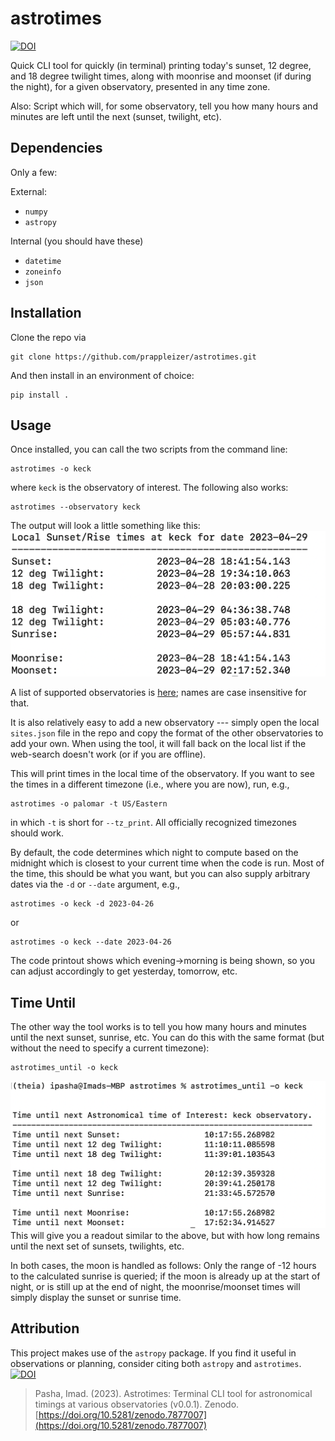 # astrotimes

[![DOI](https://zenodo.org/badge/DOI/10.5281/zenodo.7877007.svg)](https://doi.org/10.5281/zenodo.7877007)


Quick CLI tool for quickly (in terminal) printing today's sunset, 12 degree, and 18 degree twilight times, along with moonrise and moonset (if during the night), for a given observatory, presented in any time zone.

Also: Script which will, for some observatory, tell you how many hours and minutes are left until the next (sunset, twilight, etc). 

## Dependencies
Only a few: 

External:
- `numpy`
- `astropy`

Internal (you should have these)
- `datetime`
- `zoneinfo`
- `json`


## Installation 
Clone the repo via 

```
git clone https://github.com/prappleizer/astrotimes.git
```
And then install in an environment of choice: 

```
pip install .
```

## Usage

Once installed, you can call the two scripts from the command line:

```
astrotimes -o keck
```
where `keck` is the observatory of interest. The following also works:

```
astrotimes --observatory keck
```
The output will look a little something like this: 
![image of astrotime output](img/astrotimes.png)

A list of supported observatories is [here](https://github.com/astropy/astropy-data/blob/gh-pages/coordinates/sites.json); names are case insensitive for that.

It is also relatively easy to add a new observatory --- simply open the local `sites.json` file in the repo and copy the format of the other observatories to add your own. When using the tool, it will fall back on the local list if the web-search doesn't work (or if you are offline).

This will print times in the local time of the observatory. If you want to see the times in a different timezone (i.e., where you are now), run, e.g., 

```
astrotimes -o palomar -t US/Eastern
```
in which `-t` is short for `--tz_print`. All officially recognized timezones should work. 

By default, the code determines which night to compute based on the midnight which is closest to your current time when the code is run. Most of the time, this should be what you want, but you can also supply arbitrary dates via the `-d` or `--date` argument, e.g., 

```
astrotimes -o keck -d 2023-04-26
```
or
```
astrotimes -o keck --date 2023-04-26
```

The code printout shows which evening->morning is being shown, so you can adjust accordingly to get yesterday, tomorrow, etc.

## Time Until

The other way the tool works is to tell you how many hours and minutes until the next sunset, sunrise, etc. You can do this with the same format (but without the need to specify a current timezone):

```
astrotimes_until -o keck
```
![image of astrotime until output](img/astrotimes_until.png)
This will give you a readout similar to the above, but with how long remains until the next set of sunsets, twilights, etc. 

In both cases, the moon is handled as follows: Only the range of -12 hours to the calculated sunrise is queried; if the moon is already up at the start of night, or is still up at the end of night, the moonrise/moonset times will simply display the sunset or sunrise time. 


## Attribution 

This project makes use of the `astropy` package. If you find it useful in observations or planning, consider citing both `astropy` and `astrotimes`. 
[![DOI](https://zenodo.org/badge/DOI/10.5281/zenodo.7877007.svg)](https://doi.org/10.5281/zenodo.7877007)


> Pasha, Imad. (2023). Astrotimes: Terminal CLI tool for astronomical timings at various observatories (v0.0.1). Zenodo. [https://doi.org/10.5281/zenodo.7877007](https://doi.org/10.5281/zenodo.7877007)

